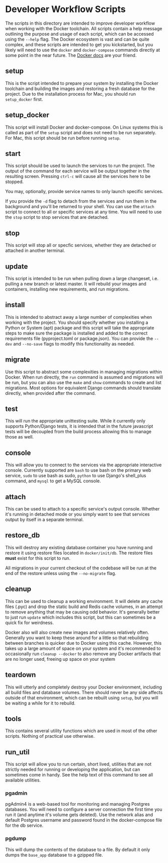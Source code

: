 Developer Workflow Scripts
===========================================

The scripts in this directory are intended to improve developer workflow when working with the
Docker toolchain. All scripts contain a help message outlining the purpose and usage of each
script, which can be accessed using the `--help` flag. The Docker ecosystem is vast and can be
quite complex, and these scripts are intended to get you kickstarted, but you likely will need to
use the `docker` and `docker-compose` commands directly at some point in the near future. The
[Docker docs](https://docs.docker.com/reference/) are your friend.


setup
-----

This is the script intended to prepare your system by installing the Docker toolchain and building
the images and restoring a fresh database for the project. Due to the installation process for Mac,
you should run `setup_docker` first.

setup_docker
------------

This script will install Docker and docker-compose. On Linux systems this is called as part of the
`setup` script and does not need to be run separately. For Mac, this script should be run before
running `setup`.

start
-----

This script should be used to launch the services to run the project. The output of the command for
each service will be output together in the resulting screen. Pressing `ctrl-c` will cause all the
services here to be stopped.

You may, optionally, provide service names to only launch specific services.

If you provide the `-d` flag to detach from the services and run them in the background and you'll
be returned to your shell. You can use the `attach` script to connect to all or specific services
at any time. You will need to use the `stop` script to stop services that are detached.

stop
----

This script will stop all or specfic services, whether they are detached or attached in another
terminal.

update
------

This script is intended to be run when pulling down a large changeset, i.e. pulling a new branch or
latest master. It will rebuild your images and containers, installing new requirements, and run
migrations.

install
-------

This is intended to abstract away a large number of complexities when working with the project. You
should specify whether you installing a Python or System (apt) package and this script will
take the appropriate steps to make sure the package is installed and added to the correct
requirements file (pyproject.toml or package.json). You can provide the `--dev` and `--no-save`
flags to modify this functionality as needed.

migrate
-------

Use this script to abstract some complexities in managing migrations within Docker. When run
directly, the `run` command is assumed and migrations will be run, but you can also use the `make`
and `show` commands to create and list migrations. Most options for equivalent Django commands
should translate directly, when provided after the command.

test
----

This will run the appropriate unittesting suite. While it currently only supports Python/Django
tests, it is intended that in the future javascript tests will be decoupled from the build process
allowing this to manage those as well.

console
-------

This will allow you to connect to the services via the appropriate interactive console. Currently
supported are `bash` to use bash on the primary web service, `sudo` to use bash as sudo, `python`
to use Django's shell_plus command, and `mysql` to get a MySQL console.

attach
------

This can be used to attach to a specific service's output console. Whether it's running in detached
mode or you simply want to see that services output by itself in a separate terminal.

restore_db
----------

This will destroy any existing database container you have running and restore it using restore
files located in `docker/init/db`. The restore files **must** exist for this script to run.

All migrations in your current checkout of the codebase will be run at the end of the restore
unless using the `--no-migrate` flag.

cleanup
-------

This can be used to cleanup a working environment. It will delete any cache files (.pyc) and drop
the static build and Redis cache volumes, in an attempt to remove anything that may be causing odd
behavior. It's generally better to just run `update` which includes this script, but this can
sometimes be a quick fix for weirdness.

Docker also will also create new images and volumes relatively often. Generally you want to keep
these around for a little so that rebuilding between branches is quicker due to Docker using this
cache. However, this takes up a large amount of space on your system and it's recommended to
occasionally run `cleanup --docker` to also remove any Docker artifacts that are no longer used,
freeing up space on your system

teardown
--------

This will utterly and completely destroy your Docker environment, including all build files and
database volumes. There should never be any side affects outside of that environment, which can be
rebuilt using `setup`, but you will be waiting a while for it to rebuild.

tools
-----

This contains several utility functions which are used in most of the other scripts. Nothing of
practical use otherwise.

run_util
--------

This script will allow you to run certain, short lived, utilities that are not strictly needed for
running or developing the application, but can sometimes come in handy. See the help text of this
command to see all available utilities.

### pgadmin

pgAdmin4 is a web-based tool for monitoring and managing Postgres databases. You will need to
configure a server connection the first time you run it (and anytime it's volume gets deleted). Use
the network alias and default Postgres username and password found in the docker-compose file for
the db service.

### pgdump

This will dump the contents of the database to a file. By default it only dumps the `base_app`
database to a gzipped file.
